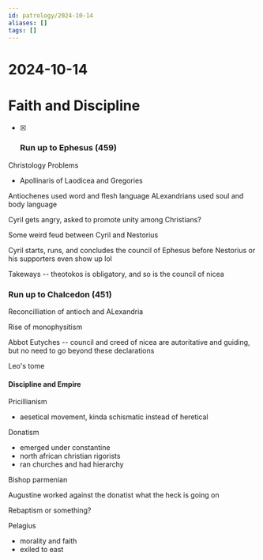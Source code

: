 ```yaml
---
id: patrology/2024-10-14
aliases: []
tags: []
---
```



# 2024-10-14
# Faith and Discipline

- [x] ### Run up to Ephesus (459)
Christology Problems
- Apollinaris of Laodicea and Gregories

Antiochenes used word and flesh language
ALexandrians used soul and body language

Cyril gets angry, asked to promote unity among Christians?

Some weird feud between Cyril and Nestorius

Cyril starts, runs, and concludes the council of Ephesus before Nestorius or his
supporters even show up lol

Takeways -- theotokos is obligatory, and so is the council of nicea

### Run up to Chalcedon (451)

Reconcilliation of antioch and ALexandria

Rise of monophysitism

Abbot Eutyches -- council and creed of nicea are autoritative and guiding, but
no need to go beyond these declarations

Leo's tome

#### Discipline and Empire
Pricillianism
- aesetical movement, kinda schismatic instead of heretical

Donatism
- emerged under constantine
- north african christian rigorists 
- ran churches and had hierarchy

Bishop parmenian


Augustine worked against the donatist
what the heck is going on

Rebaptism or something?

Pelagius
- morality and faith
- exiled to east





















